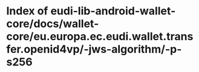 # Index of eudi-lib-android-wallet-core/docs/wallet-core/eu.europa.ec.eudi.wallet.transfer.openid4vp/-jws-algorithm/-p-s256
